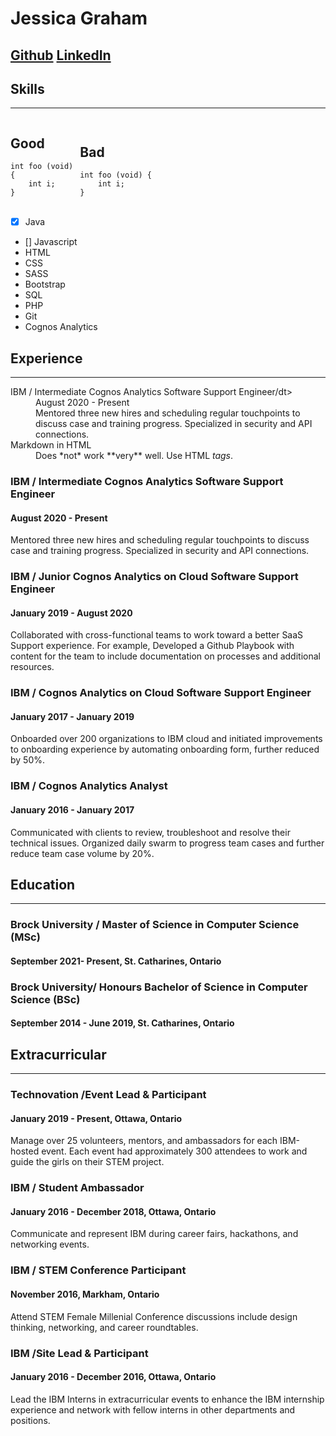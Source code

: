 # Jessica Graham
[Github](jegraham.github.io)
[LinkedIn](www.linkedin.com/in/jessica-graham-455261aa)
---

## Skills
---


<div style="-webkit-column-count: 2; -moz-column-count: 2; column-count: 2; -webkit-column-rule: 1px dotted #e0e0e0; -moz-column-rule: 1px dotted #e0e0e0; column-rule: 1px dotted #e0e0e0;">
    <div style="display: inline-block;">
        <h2>Good</h2>
        <pre><code class="language-c">int foo (void) 
{
    int i;
}
</code></pre>
    </div>
    <div style="display: inline-block;">
        <h2>Bad</h2>
        <pre><code class="language-c">int foo (void) {
    int i;
}
</code></pre>
    </div>
</div>






- [x] Java 
- [] Javascript 
- HTML 
- CSS
- SASS
- Bootstrap 
- SQL 
- PHP 
- Git
- Cognos Analytics 


## Experience
---

<dl>
  <dt>IBM / Intermediate Cognos Analytics Software Support Engineer/dt>
  <dd>August 2020 - Present</dd>
  <dd>Mentored three new hires and scheduling regular touchpoints to discuss case and training progress. Specialized in security and API connections. </dd>

  <dt>Markdown in HTML</dt>
  <dd>Does *not* work **very** well. Use HTML <em>tags</em>.</dd>
</dl>



### IBM / Intermediate Cognos Analytics Software Support Engineer 
#### August 2020 - Present
Mentored three new hires and scheduling regular touchpoints to discuss case and training progress. Specialized in security and API connections. 


### IBM / Junior Cognos Analytics on Cloud Software Support Engineer 
#### January 2019 - August 2020
Collaborated with cross-functional teams to work toward a better SaaS Support experience. For example, Developed a Github Playbook with content for the team to include documentation on processes and additional resources. 


### IBM / Cognos Analytics on Cloud Software Support Engineer 
#### January 2017 - January 2019
Onboarded over 200 organizations to IBM  cloud and initiated improvements to onboarding experience by automating onboarding form, further reduced by 50%.


### IBM / Cognos Analytics Analyst
#### January 2016 - January 2017
Communicated with clients to review, troubleshoot and resolve their technical issues. Organized daily swarm to progress team cases and further reduce team case volume by 20%. 


## Education
---

### Brock University / Master of Science in Computer Science (MSc)
#### September 2021- Present,  St. Catharines, Ontario

### Brock University/ Honours Bachelor of Science in Computer Science (BSc)
#### September 2014 - June 2019,  St. Catharines, Ontario


## Extracurricular
---

### Technovation /Event Lead & Participant
#### January 2019 - Present, Ottawa, Ontario
Manage over 25  volunteers, mentors, and ambassadors for each IBM-hosted event. Each event had approximately 300 attendees to work and guide the girls on their STEM project.

### IBM / Student Ambassador
#### January 2016 - December 2018,  Ottawa, Ontario
Communicate and represent IBM during career fairs, hackathons, and networking events. 

### IBM / STEM Conference Participant
#### November 2016,  Markham, Ontario
Attend STEM Female Millenial  Conference discussions include design thinking, networking, and career roundtables.

### IBM /Site Lead & Participant
#### January 2016 - December 2016,  Ottawa, Ontario
Lead the IBM Interns in extracurricular events to enhance the IBM internship experience and network with fellow interns in other departments and positions.
